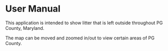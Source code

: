 # User Manual

This application is intended to show litter that is left outside throughout PG County, Maryland.

The map can be moved and zoomed in/out to view certain areas of PG County.
